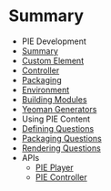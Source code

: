 # Summary

- PIE Development
 - [Summary](developing/summary.md)
 - [Custom Element](developing/custom-element.md)
 - [Controller](developing/controller.md)
 - [Packaging](developing/packaging.md)
 - [Environment](developing/environment.md)
 - [Building Modules](developing/building-modules.md)
 - [Yeoman Generators](developing/yeoman-generators.md)
- Using PIE Content
 - [Defining Questions](using/defining-questions.md)
 - [Packaging Questions](using/packaging-questions.md)
 - [Rendering Questions](using/rendering-questions.md)
 - APIs
   - [PIE Player](using/api/pie-player.md)
   - [PIE Controller](using/api/pie-controller.md)



